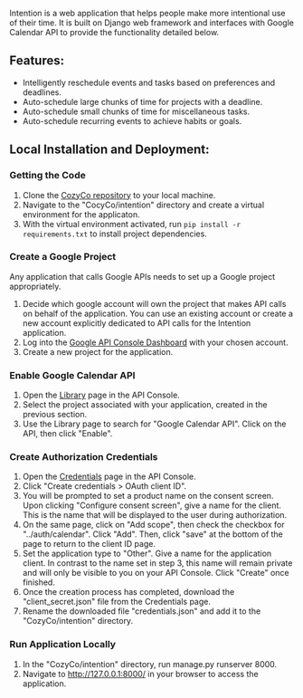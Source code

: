 Intention is a web application that helps people make more intentional use of their time. It is built on Django web framework and interfaces with Google Calendar API to provide the functionality detailed below.

## Features:

- Intelligently reschedule events and tasks based on preferences and deadlines.
- Auto-schedule large chunks of time for projects with a deadline.
- Auto-schedule small chunks of time for miscellaneous tasks.
- Auto-schedule recurring events to achieve habits or goals.

## Local Installation and Deployment:

### Getting the Code
1. Clone the [CozyCo repository](https://github.com/StanfordCS194/CozyCo.git) to your local machine.
2. Navigate to the "CocyCo/intention" directory and create a virtual environment for the applicaton.
3. With the virtual environment activated, run ```pip install -r requirements.txt``` to install project dependencies.

### Create a Google Project
Any application that calls Google APIs needs to set up a Google project appropriately. 
1. Decide which google account will own the project that makes API calls on behalf of the application. You can use an existing account or create a new account explicitly dedicated to API calls for the Intention application.
2. Log into the [Google API Console Dashboard](https://console.developers.google.com/apis/dashboard?project=intention-webapp) with your chosen account.
3. Create a new project for the application.

### Enable Google Calendar API
1. Open the [Library](https://console.developers.google.com/apis/library?refresh=1) page in the API Console.
2. Select the project associated with your application, created in the previous section.
3. Use the Library page to search for "Google Calendar API". Click on the API, then click "Enable".

### Create Authorization Credentials
1. Open the [Credentials](https://console.developers.google.com/apis/credentials?refresh=1) page in the API Console.
2. Click "Create credentials > OAuth client ID".
3. You will be prompted to set a product name on the consent screen. Upon clicking "Configure consent screen", give a name for the client. This is the name that will be displayed to the user during authorization.
4. On the same page, click on "Add scope", then check the checkbox for "../auth/calendar". Click "Add". Then, click "save" at the bottom of the page to return to the client ID page.
3. Set the application type to "Other". Give a name for the application client. In contrast to the name set in step 3, this name will remain private and will only be visible to you on your API Console. Click "Create" once finished.
4. Once the creation process has completed, download the "client_secret.json" file from the Credentials page.
5. Rename the downloaded file "credentials.json" and add it to the "CozyCo/intention" directory.

### Run Application Locally
1. In the "CozyCo/intention" directory, run manage.py runserver 8000.
2. Navigate to http://127.0.0.1:8000/ in your browser to access the application.
